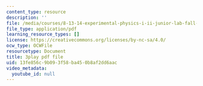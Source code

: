 ```yaml
---
content_type: resource
description: ''
file: /media/courses/8-13-14-experimental-physics-i-ii-junior-lab-fall-2016-spring-2017/13fe856c9b093f58ba450b8af2dd6aac_g8BXCaXo6fg.pdf
file_type: application/pdf
learning_resource_types: []
license: https://creativecommons.org/licenses/by-nc-sa/4.0/
ocw_type: OCWFile
resourcetype: Document
title: 3play pdf file
uid: 13fe856c-9b09-3f58-ba45-0b8af2dd6aac
video_metadata:
  youtube_id: null
---
```

